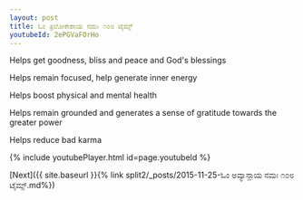 ```yaml
---
layout: post
title: ಓಂ ತ್ರಿಲೋಕೇಶಾಯ ನಮಃ ೧೦೮ ಟೈಮ್ಸ್
youtubeId: 2ePGVaFOrHo
---
```

 
 
Helps get goodness, bliss and peace and God's blessings
 
Helps remain focused, help generate inner energy 
 
Helps boost physical and mental health 
 
Helps remain grounded and generates a sense of gratitude towards the greater power 
 
Helps reduce bad karma
 
 
 
 


{% include youtubePlayer.html id=page.youtubeId %}
 
[Next]({{ site.baseurl }}{% link  split2/_posts/2015-11-25-ಓಂ ಅವ್ಯಾನ್ಗಾಯ ನಮಃ ೧೦೮ ಟೈಮ್ಸ್.md%})
 
